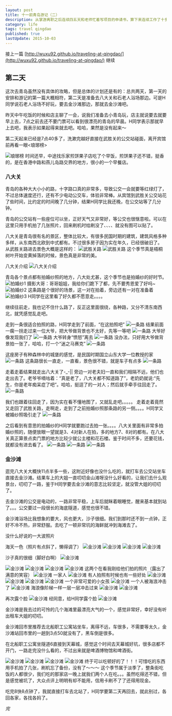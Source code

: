 ```yaml
---
layout: post
title: 十一前青岛游记（二）
description: 从掌游离职之后连续四五天和老师忙着写项目的申请书，算下来连续工作了十多天，实在感觉有点累，就想着马上那就中秋、十一放假了，不如出去玩两天吧。
category: life
tags: travel qingdao 
published: true
lastUpdate: 2015-10-03
---
```

接上一篇 [http://wuxu92.github.io/traveling-at-qingdao/](http://wuxu92.github.io/traveling-at-qingdao/) 继续

## 第二天 ##
这次去青岛虽然没有具体的攻略，但是总体的计划还是有的：总共两天，第一天的安排和游记的第一篇大概相符，第二天是准备去八大关和石老人浴场那边。可是H同学说石老人浴场不好玩，要去金沙滩那边，那就去金沙滩吧。

昨天中午吃饭的时候和店主聊了一会，说我们准备去小青岛玩，店主就说要去就要早上去，7点之前去还不要门票可以看到很漂亮的青岛的早晨。H同学表示那就早上去吧，我表示如果起得来就去吧。哈哈，果然是没有起来～

第二天起来已经是7点40多了，洗漱完越好直接在武胜关的公交站碰面，离开宾馆前再看一眼<琅琊榜>

![琅琊榜](/images/qd2/1.JPG)
时间还早，中途找乐家煎饼果子店吃了个早饭，煎饼果子还不错，挺香的，是在香港中路和燕儿岛路交界的地方，很小的一个早餐店。

### 八大关 ###
青岛的各种大大小小的路，十字路口真的非常多，导致公交一会就要等红绿灯了，不过总体速度还行，还有不少电动公交车，体验非常棒。从宾馆到武胜关公交站花了些时间，比约定的时间晚了几分钟，结果H同学比我还晚，在公交站等了几分钟。

青岛的公交站有一些座位可以坐，正好天气又非常好，等公交也很惬意啦。可以在这里只用手机拍了几张照片，回来刷机时给刷没了、、、、就没有图可以贴了。

八大关是青岛很有名的景区，整体比较大，有很多民国时期的建筑，建筑风格多种多样，从东南西北欧到中式都有。不过很多房子因为实在年久，已经很破旧了。
从武胜关路进去景色大概是这样的：
![武胜关路](/images/qd2/2.JPG)
![武胜关路](/images/qd2/3.JPG)
这个季节真是梧桐树叶开始变黄掉落的时候，景色真是非常的美。

八大关介绍
![八大关介绍](/images/qd2/4.JPG)

青岛各个景点都有拍婚纱照的地方，八大处尤甚，这个季节也是拍婚纱的好时节。
![拍婚纱1](/images/qd2/5.JPG)
摄影大哥：哥哥姐姐，我给你们跪下了都，先不要秀恩爱了好吗~
![拍婚纱2](/images/qd2/6.JPG)
这条路是个很好的场景，这一对在拍着，旁边还有一对在准备着
![拍婚纱3](/images/qd2/7.JPG)
H同学在这里看了好久都不愿意走。。。。

继续往前走，我也记不住什么路了，反正这里面很绕，各种路，又分不清东南西北，就凭感觉乱走吧。

走到一条很适合拍照的路，H同学走到了前面，“在这拍照吧”
![一条路](/images/qd2/9.JPG)
结果前面一瘸一拐走过来一位大爷，把大爷做背景也不太好，先等一等吧
![一条路](/images/qd2/10.JPG)
大爷好像发现我们了
![一条路](/images/qd2/11.JPG)
大爷转身“愤怒”离去
![一条路](/images/qd2/12.JPG)
没办法，只好用大爷做背景拍一张了，哈哈，打一个“迷之马赛克”
![一条路](/images/qd2/13.JPG)


这座房子有种森林中的城堡的感觉，是民国时期国立山东大学一位教授的家
![一条路](/images/qd2/14.JPG)
这条路很长一直走，一直看，景色很不错，就是车子有点多
![一条路](/images/qd2/15.JPG)

走着走着结果就走出八大关了-_-|| 旁边一对老夫妇一直和我们相隔不远，他们也走出去了。老爷爷嘀咕着：“真是老了，八大关都不知道路了”，老奶奶就说:“先生，你是老年痴呆症了吧”。哈哈，挺逗了的一对人；然后就手牵手往回走了。
![一条路](/images/qd2/16.JPG)

我们也跟着往回走了，因为实在看不懂地图了，又就乱走吧。。。。。
走着走着竟然又走回了武胜关路，走啊走，走到了之前拍婚纱照那条路的另一侧。。。。H同学又被婚纱照吸引走了
![一条路](/images/qd2/17.JPG)

之后看到有意思的拍婚纱的H同学就要跑过去拍一张。。。。八大关里面有非常多拍婚纱照的，随便放眼一望就是3、4对新人在拍，多的地方7、8对的都有。在八大关真正算景点卖门票的地方比较少就公主楼和花石楼。鉴于时间不多，还要花钱，就都没有进去看了。
![一条路](/images/qd2/18.0.JPG)
![一条路](/images/qd2/19.JPG)
![一条路](/images/qd2/18.JPG)

### 金沙滩 ###
逛完八大关大概快11点半多一些，这附近好像也没什么吃的，就打车去公交站坐车直接去金沙滩。结果车上的大姐一直叨叨金山滩呀没什么好看的，让我们去什么观景台，叨叨了一路，鉴于H同学要去金沙滩的意志比较坚定，就没管大姐的叨叨了。

去金沙滩的公交是电动的，一路非常平稳，上车后就眯着眼睡觉，醒来基本就到站了。。。公交要过一段很长的海底隧道，感觉也很不错。

金沙滩浴场比我想象的要大，风也更大，沙子很细。我们到那时还不到一点钟，正好不冷不热，非常舒服。去吃了一顿非常坑的海鲜就冲到海滩去了。

没什么好说的一大波照片

海天一色（照片有点斜了，懒得调了）
![金沙滩](/images/qd2/20.JPG)
![金沙滩](/images/qd2/21.JPG)
![金沙滩](/images/qd2/22.JPG)
![金沙滩](/images/qd2/23.JPG)

沙子真的很细（脚好白啊）
![金沙滩](/images/qd2/24.JPG)

![金沙滩](/images/qd2/25.JPG)
![金沙滩](/images/qd2/26.JPG)
![金沙滩](/images/qd2/27.JPG)
![金沙滩](/images/qd2/28.JPG)
这两个在看我刚给他们拍的照片（露出了满意的笑容）
![金沙滩](/images/qd2/29.JPG)
一家人
![金沙滩](/images/qd2/30.JPG)
有人拍照有时候也有一些好处
![金沙滩](/images/qd2/31.JPG)
![金沙滩](/images/qd2/32.JPG)
![金沙滩](/images/qd2/33.JPG)
![金沙滩](/images/qd2/34.JPG)
一个非常可爱的小女孩
![金沙滩](/images/qd2/35.JPG)
一个人被海浪冲击了
![金沙滩](/images/qd2/36.JPG)
海浪像阶梯一样一层一层冲击过来
![金沙滩](/images/qd2/37.JPG)
![金沙滩](/images/qd2/40.JPG)

再次露个脸
![金沙滩](/images/qd2/38.JPG)
经同意，给H同学露个脸
![金沙滩](/images/qd2/39.JPG)

金沙滩是我去过的可怜的几个海滩里最漂亮大气的一个，感觉非常好，幸好没有听出租车大姐的叨叨。

金沙滩回市里推荐去北船职工公寓站坐车，离得不远，车很多，不需要等太久，金沙滩站回市里的一趟到3点50就没有了，黑车倒是很多。

在北船职工公寓坐隧道6直接到天幕城，感觉这个时间去天幕城好坑，很多店都不开门，一路走完没什么看的，不过出来就是啤酒博物馆和啤酒街。

![金沙滩](/images/qd2/40.JPG)
![金沙滩](/images/qd2/41.JPG)
![金沙滩](/images/qd2/42.JPG)
![金沙滩](/images/qd2/43.JPG)
终于可以吃顿好的了！！！可惜吃的东西用手机拍了几张，刷机忘了备份，没有了～～～
这个季节属于淡季了，整条街吃饭的人都很少，我们吃的那家店一晚上就我们两个人在吃。。。虽然吃得还不错，但是感觉被坑了，大众点评上明明有却不能用，信用卡刷不了了还得用现金。

吃完8快8点钟了，我就直接打车去北站了，H同学要第二天再回去，就此别过，各回各家，各找各妈了。

*完*
